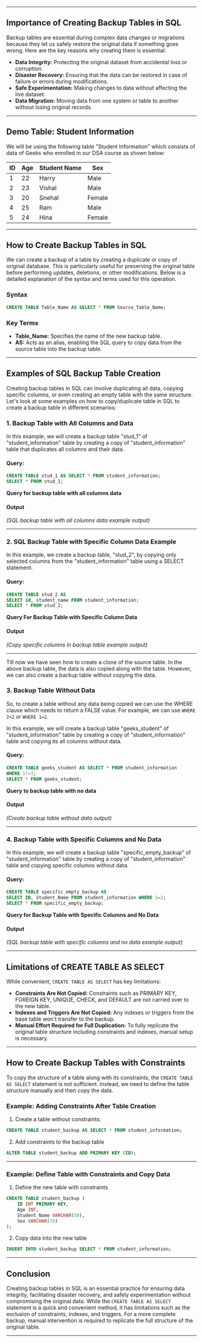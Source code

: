 
---

## Importance of Creating Backup Tables in SQL

Backup tables are essential during complex data changes or migrations because they let us safely restore the original data if something goes wrong. Here are the key reasons why creating them is essential:

- **Data Integrity:** Protecting the original dataset from accidental loss or corruption.  
- **Disaster Recovery:** Ensuring that the data can be restored in case of failure or errors during modifications.  
- **Safe Experimentation:** Making changes to data without affecting the live dataset.  
- **Data Migration:** Moving data from one system or table to another without losing original records.

---

## Demo Table: Student Information

We will be using the following table "Student Information" which consists of data of Geeks who enrolled in our DSA course as shown below:

| ID | Age | Student Name | Sex    |
|----|-----|--------------|--------|
| 1  | 22  | Harry        | Male   |
| 2  | 23  | Vishal       | Male   |
| 3  | 20  | Snehal       | Female |
| 4  | 25  | Ram          | Male   |
| 5  | 24  | Hina         | Female |

---

## How to Create Backup Tables in SQL

We can create a backup of a table by creating a duplicate or copy of original database. This is particularly useful for preserving the original table before performing updates, deletions, or other modifications. Below is a detailed explanation of the syntax and terms used for this operation.

### Syntax

```sql
CREATE TABLE Table_Name AS SELECT * FROM Source_Table_Name;
````

### Key Terms

* **Table\_Name:** Specifies the name of the new backup table.
* **AS:** Acts as an alias, enabling the SQL query to copy data from the source table into the backup table.

---

## Examples of SQL Backup Table Creation

Creating backup tables in SQL can involve duplicating all data, copying specific columns, or even creating an empty table with the same structure. Let's look at some examples on how to copy/duplicate table in SQL to create a backup table in different scenarios:

### 1. Backup Table with All Columns and Data

In this example, we will create a backup table "stud\_1" of "student\_information" table by creating a copy of "student\_information" table that duplicates all columns and their data.

#### Query:

```sql
CREATE TABLE stud_1 AS SELECT * FROM student_information;
SELECT * FROM stud_1;
```

**Query for backup table with all columns data**

#### Output

*(SQL backup table with all columns data example output)*

---

### 2. SQL Backup Table with Specific Column Data Example

In this example, we create a backup table, "stud\_2", by copying only selected columns from the "student\_information" table using a SELECT statement.

#### Query:

```sql
CREATE TABLE stud_2 AS
SELECT id, student_name FROM student_information;
SELECT * FROM stud_2;
```

**Query For Backup Table with Specific Column Data**

#### Output

*(Copy specific columns in backup table example output)*

---

Till now we have seen how to create a clone of the source table. In the above backup table, the data is also copied along with the table. However, we can also create a backup table without copying the data.

### 3. Backup Table Without Data

So, to create a table without any data being copied we can use the WHERE clause which needs to return a FALSE value. For example, we can use `WHERE 2<2` or `WHERE 1=2`.

In this example, we will create a backup table "geeks\_student" of "student\_information" table by creating a copy of "student\_information" table and copying its all columns without data.

#### Query:

```sql
CREATE TABLE geeks_student AS SELECT * FROM student_information
WHERE 1!=1;
SELECT * FROM geeks_student;
```

**Query to backup table with no data**

#### Output

*(Create backup table without data output)*

---

### 4. Backup Table with Specific Columns and No Data

In this example, we will create a backup table "specific\_empty\_backup" of "student\_information" table by creating a copy of "student\_information" table and copying specific columns without data.

#### Query:

```sql
CREATE TABLE specific_empty_backup AS
SELECT ID, Student_Name FROM student_information WHERE 1=2;
SELECT * FROM specific_empty_backup;
```

**Query for Backup Table with Specific Columns and No Data**

#### Output

*(SQL backup table with specific columns and no data example output)*

---

## Limitations of CREATE TABLE AS SELECT

While convenient, `CREATE TABLE AS SELECT` has key limitations:

* **Constraints Are Not Copied:** Constraints such as PRIMARY KEY, FOREIGN KEY, UNIQUE, CHECK, and DEFAULT are not carried over to the new table.
* **Indexes and Triggers Are Not Copied:** Any indexes or triggers from the base table won't transfer to the backup.
* **Manual Effort Required for Full Duplication:** To fully replicate the original table structure including constraints and indexes, manual setup is necessary.

---

## How to Create Backup Tables with Constraints

To copy the structure of a table along with its constraints, the `CREATE TABLE AS SELECT` statement is not sufficient. Instead, we need to define the table structure manually and then copy the data.

### Example: Adding Constraints After Table Creation

1. Create a table without constraints:

```sql
CREATE TABLE student_backup AS SELECT * FROM student_information;
```

2. Add constraints to the backup table

```sql
ALTER TABLE student_backup ADD PRIMARY KEY (ID);
```

---

### Example: Define Table with Constraints and Copy Data

1. Define the new table with constraints

```sql
CREATE TABLE student_backup (
    ID INT PRIMARY KEY,
    Age INT,
    Student_Name VARCHAR(50),
    Sex VARCHAR(10)
);
```

2. Copy data into the new table

```sql
INSERT INTO student_backup SELECT * FROM student_information;
```

---

## Conclusion

Creating backup tables in SQL is an essential practice for ensuring data integrity, facilitating disaster recovery, and safely experimentation without compromising the original data. While the `CREATE TABLE AS SELECT` statement is a quick and convenient method, it has limitations such as the exclusion of constraints, indexes, and triggers. For a more complete backup, manual intervention is required to replicate the full structure of the original table.

---
